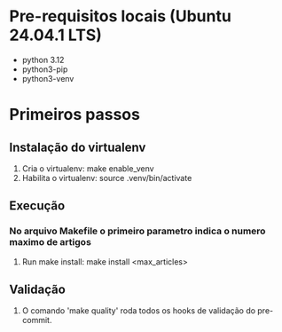 # Pre-requisitos locais (Ubuntu 24.04.1 LTS)
- python 3.12
- python3-pip
- python3-venv

# Primeiros passos

## Instalação do virtualenv
1. Cria o virtualenv: make enable_venv
2. Habilita o virtualenv: source .venv/bin/activate

## Execução
### No arquivo Makefile o primeiro parametro indica o numero maximo de artigos
1. Run make install: make install <max_articles>

## Validação
1. O comando 'make quality' roda todos os hooks de validação do pre-commit.
